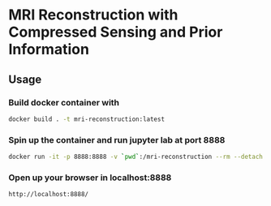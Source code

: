 # MRI Reconstruction with Compressed Sensing and Prior Information

## Usage

### Build docker container with
```bash
docker build . -t mri-reconstruction:latest
```

### Spin up the container and run jupyter lab at port 8888
```bash
docker run -it -p 8888:8888 -v `pwd`:/mri-reconstruction --rm --detach --name mri-reconstruction mri-reconstruction
```

### Open up your browser in localhost:8888

```
http://localhost:8888/
```
